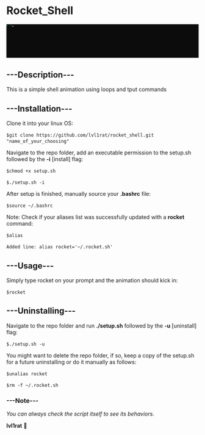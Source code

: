 # Rocket_Shell



![rocket_gif](rocket.gif)

## ---Description---

This is a simple shell animation using loops and tput commands

## ---Installation---

Clone it into your linux OS:

```
$git clone https://github.com/lvl1rat/rocket_shell.git "name_of_your_choosing"
```

Navigate to the repo folder, add an executable permission to the setup.sh followed by the **-i** [install] flag:

```
$chmod +x setup.sh
```
```
$./setup.sh -i
```

After setup is finished, manually source your **.bashrc** file:

```
$source ~/.bashrc
```

Note: Check if your aliases list was successfully updated with a **rocket** command:

```
$alias
```
```
Added line: alias rocket='~/.rocket.sh'
```

## ---Usage---

Simply type rocket on your prompt and the animation should kick in:

```
$rocket
```

## ---Uninstalling---

Navigate to the repo folder and run **./setup.sh** followed by the **-u** [uninstall] flag:

```
$./setup.sh -u
```

You might want to delete the repo folder, if so, keep a copy of the setup.sh for a future uninstalling or do it manually as follows:

```
$unalias rocket
```
```
$rm -f ~/.rocket.sh
```

### ---Note---

*You can always check the script itself to see its behaviors.*

**lvl1rat** 🐁
